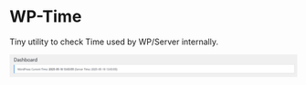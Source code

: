 # WP-Time
Tiny utility to check Time used by WP/Server internally.


![WP Time Logo](https://github.com/nahiandev/WP-Time/blob/main/time.png)

